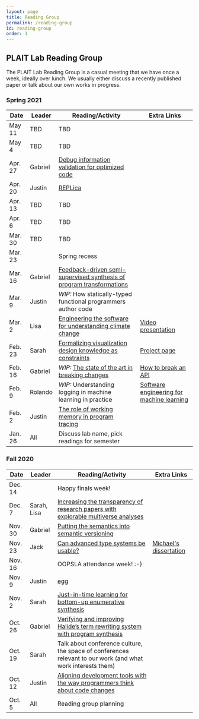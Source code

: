 ```yaml
---
layout: page
title: Reading Group
permalink: /reading-group
id: reading-group
order: 1
---
```


## PLAIT Lab Reading Group

The PLAIT Lab Reading Group is a casual meeting that we have once a week,
ideally over lunch. We usually either discuss a recently published paper or talk
about our own works in progress.

### Spring 2021

Date | Leader | Reading/Activity | Extra Links
---|---|---|---
May 11 | TBD | TBD |
May 4 | TBD | TBD |
Apr. 27 | Gabriel | [Debug information validation for optimized code](https://dl.acm.org/doi/10.1145/3385412.3386020) |
Apr. 20 | Justin | [REPLica](https://dl.acm.org/doi/doi/10.1145/3372885.3373823) |
Apr. 13 | TBD | TBD |
Apr. 6 | TBD | TBD |
Mar. 30 | TBD | TBD |
Mar. 23 | | Spring recess |
Mar. 16 | Gabriel | [Feedback-driven semi-supervised synthesis of program transformations](https://dl.acm.org/doi/10.1145/3428287) |
Mar. 9 | Justin | *WIP:* How statically-typed functional programmers author code |
Mar. 2 | Lisa | [Engineering the software for understanding climate change](https://ieeexplore.ieee.org/document/5337646) | [Video presentation](https://www.microsoft.com/en-us/research/video/engineering-the-software-for-understanding-climate-change/)
Feb. 23 | Sarah | [Formalizing visualization design knowledge as constraints](https://ieeexplore.ieee.org/document/8440847) | [Project page](https://uwdata.github.io/draco/)
Feb. 16 | Gabriel | *WIP:* [The state of the art in breaking changes](https://docs.google.com/presentation/d/1PaJzZOXh8z-9kIvRA0TRbaZqlxKevLaog5U-P9Rv7mc/edit?usp=sharing) | [How to break an API](https://dl.acm.org/doi/10.1145/2950290.2950325)
Feb. 9 | Rolando | *WIP:* Understanding logging in machine learning in practice | [Software engineering for machine learning](https://dl.acm.org/doi/10.1109/ICSE-SEIP.2019.00042)
Feb. 2 | Justin | [The role of working memory in program tracing](https://arxiv.org/abs/2101.06305) |
Jan. 26 | All | Discuss lab name, pick readings for semester |

### Fall 2020

Date | Leader | Reading/Activity | Extra Links
---|---|---|---
Dec. 14 | | Happy finals week! |
Dec. 7 | Sarah, Lisa | [Increasing the transparency of research papers with explorable multiverse analyses](https://dl.acm.org/doi/pdf/10.1145/3290605.3300295) |
Nov. 30 | Gabriel | [Putting the semantics into semantic versioning](https://dl.acm.org/doi/10.1145/3426428.3426922) |
Nov. 23 | Jack | [Can advanced type systems be usable?](https://dl.acm.org/doi/10.1145/3428200) | [Michael's dissertation](http://www.cs.umd.edu/~mcoblenz/Dissertation.pdf)
Nov. 16 | | OOPSLA attendance week! :-) |
Nov. 9 | Justin | [egg](https://dl.acm.org/doi/10.1145/3434304) |
Nov. 2 | Sarah | [Just-in-time learning for bottom-up enumerative synthesis](https://dl.acm.org/doi/10.1145/3428295) |
Oct. 26 | Gabriel | [Verifying and improving Halide’s term rewriting system with program synthesis](https://dl.acm.org/doi/10.1145/3428234) |
Oct. 19 | Sarah | Talk about conference culture, the space of conferences relevant to our work (and what work interests them) |
Oct. 12 | Justin | [Aligning development tools with the way programmers think about code changes](https://dl.acm.org/doi/10.1145/1240624.1240715) |
Oct. 5 | All | Reading group planning |
